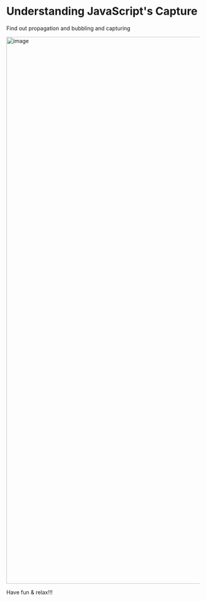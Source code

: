# Understanding JavaScript's Capture

Find out propagation and bubbling and capturing

<img width="1428" alt="image" src="https://github.com/turtle-evolution/js30/assets/70047028/c95cdfaa-a2e0-4299-b19e-0ff3faea0c1c">

Have fun & relax!!!
